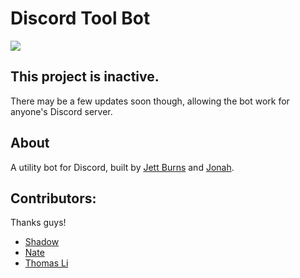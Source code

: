 # Discord Tool Bot
![](https://david-dm.org/JettBurns14/Discord-tool-bot.svg)

## This project is inactive.

There may be a few updates soon though, allowing the bot work for anyone's Discord server.

## About
A utility bot for Discord, built by [Jett Burns](https://github.com/JettBurns14) and [Jonah](https://github.com/Dopest-Pleb).

## Contributors:

Thanks guys!
- [Shadow](https://github.com/ShadowKA)
- [Nate](https://github.com/OctoAvenger)
- [Thomas Li](https://github.com/NovaSagittarii)
